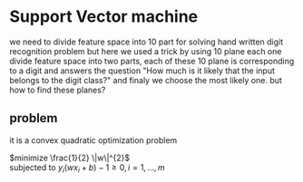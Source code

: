 # Support Vector machine
we need to divide feature space into 10 part for solving hand written digit recognition problem
but here we used a trick by using 10 plane each one divide feature space into two parts,
each of these 10 plane is corresponding to a digit and answers the question "How much is it likely that the input belongs to the digit class?"
and finaly we choose the most likely one.
but how to find these planes?

## problem
it is a convex quadratic optimization problem

$`minimize \frac{1}{2} \|w\|^{2}`$ <br />
subjected to $`y_{i}(w x_{i}+b)-1 \geq 0, i=1, \ldots, m`$
